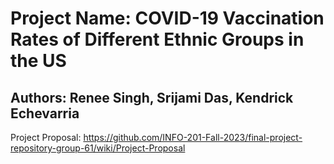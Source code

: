 # Project Name: COVID-19 Vaccination Rates of Different Ethnic Groups in the US
## Authors: Renee Singh, Srijami Das, Kendrick Echevarria
Project Proposal: https://github.com/INFO-201-Fall-2023/final-project-repository-group-61/wiki/Project-Proposal
